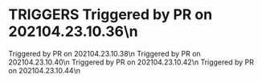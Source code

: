 # TRIGGERS  Triggered by PR on 202104.23.10.36\n
  Triggered by PR on 202104.23.10.38\n
  Triggered by PR on 202104.23.10.40\n
  Triggered by PR on 202104.23.10.42\n
  Triggered by PR on 202104.23.10.44\n
